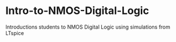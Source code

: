 # Intro-to-NMOS-Digital-Logic
Introductions students to NMOS Digital Logic using simulations from LTspice
